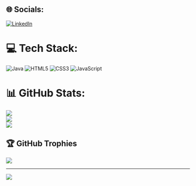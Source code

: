 
## 🌐 Socials:
[![LinkedIn](https://img.shields.io/badge/LinkedIn-%230077B5.svg?logo=linkedin&logoColor=white)](https://linkedin.com/in/aavishkar-chaudhari) 

# 💻 Tech Stack:
![Java](https://img.shields.io/badge/java-%23ED8B00.svg?style=for-the-badge&logo=openjdk&logoColor=white) ![HTML5](https://img.shields.io/badge/html5-%23E34F26.svg?style=for-the-badge&logo=html5&logoColor=white) ![CSS3](https://img.shields.io/badge/css3-%231572B6.svg?style=for-the-badge&logo=css3&logoColor=white) ![JavaScript](https://img.shields.io/badge/javascript-%23323330.svg?style=for-the-badge&logo=javascript&logoColor=%23F7DF1E)
# 📊 GitHub Stats:
![](https://github-readme-stats.vercel.app/api?username=aavishkarchaudhari&theme=dark&hide_border=false&include_all_commits=false&count_private=false)<br/>
![](https://nirzak-streak-stats.vercel.app/?user=aavishkarchaudhari&theme=dark&hide_border=false)<br/>
![](https://github-readme-stats.vercel.app/api/top-langs/?username=aavishkarchaudhari&theme=dark&hide_border=false&include_all_commits=false&count_private=false&layout=compact)

## 🏆 GitHub Trophies
![](https://github-profile-trophy.vercel.app/?username=aavishkarchaudhari&theme=radical&no-frame=false&no-bg=true&margin-w=4)

---
[![](https://visitcount.itsvg.in/api?id=aavishkarchaudhari&icon=0&color=0)](https://visitcount.itsvg.in)

<!-- Proudly created with GPRM ( https://gprm.itsvg.in ) -->
